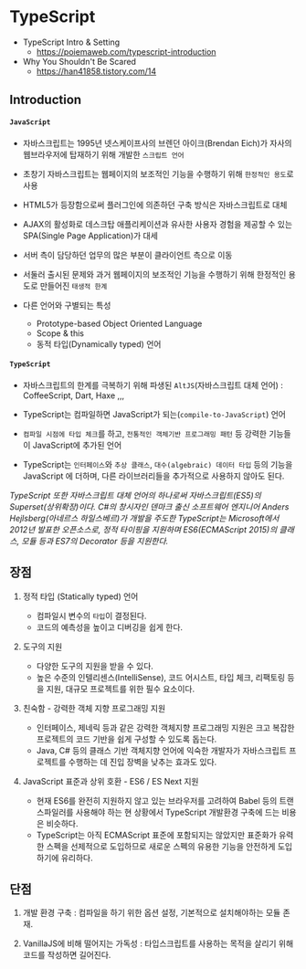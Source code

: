 # TypeScript

- TypeScript Intro & Setting
   - https://poiemaweb.com/typescript-introduction
- Why You Shouldn't Be Scared
   - https://han41858.tistory.com/14

Introduction
--------

#### `JavaScript`
   - 자바스크립트는 1995년 넷스케이프사의 브렌던 아이크(Brendan Eich)가 자사의 웹브라우저에 탑재하기 위해 개발한 `스크립트 언어`
   - 초창기 자바스크립트는 웹페이지의 보조적인 기능을 수행하기 위해 `한정적인 용도`로 사용
   - HTML5가 등장함으로써 플러그인에 의존하던 구축 방식은 자바스크립트로 대체
   - AJAX의 활성화로 데스크탑 애플리케이션과 유사한 사용자 경험을 제공할 수 있는 SPA(Single Page Application)가 대세
   - 서버 측이 담당하던 업무의 많은 부분이 클라이언트 측으로 이동
   - 서둘러 출시된 문제와 과거 웹페이지의 보조적인 기능을 수행하기 위해 한정적인 용도로 만들어진 `태생적 한계`
   
   - 다른 언어와 구별되는 특성
      - Prototype-based Object Oriented Language
      - Scope & this
      - 동적 타입(Dynamically typed) 언어

#### `TypeScript`
   - 자바스크립트의 한계를 극복하기 위해 파생된 `AltJS`(자바스크립트 대체 언어) : CoffeeScript, Dart, Haxe ,,,
   - TypeScript는 컴파일하면 JavaScript가 되는(`compile-to-JavaScript`) 언어
   - `컴파일 시점에 타입 체크`를 하고, `전통적인 객체기반 프로그래밍 패턴` 등 강력한 기능들이 JavaScript에 추가된 언어
   
   - TypeScript는 `인터페이스`와 `추상 클래스`, `대수(algebraic) 데이터 타입` 등의 기능을 JavaScript 에 더하며, 다른 라이브러리들을 추가적으로 사용하지 않아도 된다.

*TypeScript 또한 자바스크립트 대체 언어의 하나로써 자바스크립트(ES5)의 Superset(상위확장)이다. C#의 창시자인 덴마크 출신 소프트웨어 엔지니어 Anders Hejlsberg(아네르스 하일스베르)가 개발을 주도한 TypeScript는 Microsoft에서 2012년 발표한 오픈소스로, 정적 타이핑을 지원하며 ES6(ECMAScript 2015)의 클래스, 모듈 등과 ES7의 Decorator 등을 지원한다.*


장점
--------
1. 정적 타입 (Statically typed) 언어
   - 컴파일시 변수의 `타입`이 결정된다.
   - 코드의 예측성을 높이고 디버깅을 쉽게 한다.

2. 도구의 지원
   - 다양한 도구의 지원을 받을 수 있다.
   - 높은 수준의 인텔리센스(IntelliSense), 코드 어시스트, 타입 체크, 리팩토링 등을 지원, 대규모 프로젝트를 위한 필수 요소이다.

3. 친숙함 - 강력한 객체 지향 프로그래밍 지원
   - 인터페이스, 제네릭 등과 같은 강력한 객체지향 프로그래밍 지원은 크고 복잡한 프로젝트의 코드 기반을 쉽게 구성할 수 있도록 돕는다.
   - Java, C# 등의 클래스 기반 객체지향 언어에 익숙한 개발자가 자바스크립트 프로젝트를 수행하는 데 진입 장벽을 낮추는 효과도 있다.

4. JavaScript 표준과 상위 호환 - ES6 / ES Next 지원
   - 현재 ES6를 완전히 지원하지 않고 있는 브라우저를 고려하여 Babel 등의 트랜스파일러를 사용해야 하는 현 상황에서 TypeScript 개발환경 구축에 드는 비용은 비슷하다.
   - TypeScript는 아직 ECMAScript 표준에 포함되지는 않았지만 표준화가 유력한 스펙을 선제적으로 도입하므로 새로운 스펙의 유용한 기능을 안전하게 도입하기에 유리하다.
   
단점
--------
1. 개발 환경 구축 : 컴파일을 하기 위한 옵션 설정, 기본적으로 설치해야하는 모듈 존재.

2. VanillaJS에 비해 떨어지는 가독성 : 타입스크립트를 사용하는 목적을 살리기 위해 코드를 작성하면 길어진다.
